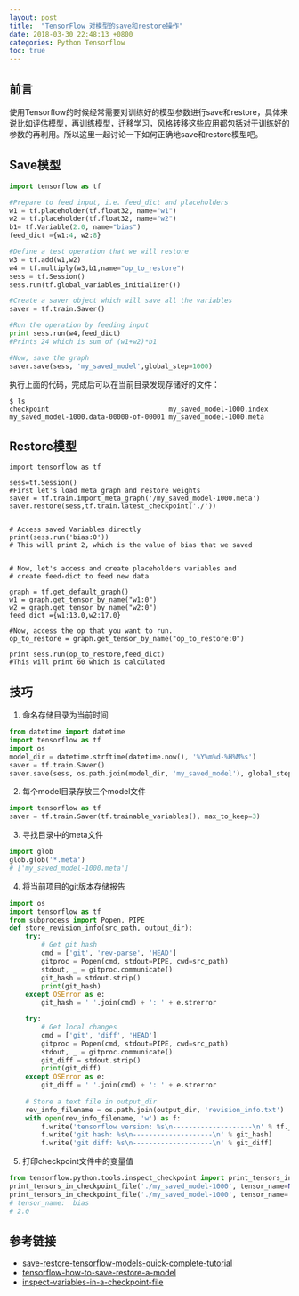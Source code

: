 ```yaml
---
layout: post
title:  "TensorFlow 对模型的save和restore操作"
date: 2018-03-30 22:48:13 +0800
categories: Python Tensorflow
toc: true
---
```


## 前言
使用Tensorflow的时候经常需要对训练好的模型参数进行save和restore，具体来说比如评估模型，再训练模型，迁移学习，风格转移这些应用都包括对于训练好的参数的再利用。所以这里一起讨论一下如何正确地save和restore模型吧。


## Save模型
```python
import tensorflow as tf

#Prepare to feed input, i.e. feed_dict and placeholders
w1 = tf.placeholder(tf.float32, name="w1")
w2 = tf.placeholder(tf.float32, name="w2")
b1= tf.Variable(2.0, name="bias")
feed_dict ={w1:4, w2:8}

#Define a test operation that we will restore
w3 = tf.add(w1,w2)
w4 = tf.multiply(w3,b1,name="op_to_restore")
sess = tf.Session()
sess.run(tf.global_variables_initializer())

#Create a saver object which will save all the variables
saver = tf.train.Saver()

#Run the operation by feeding input
print sess.run(w4,feed_dict)
#Prints 24 which is sum of (w1+w2)*b1

#Now, save the graph
saver.save(sess, 'my_saved_model',global_step=1000)
```
执行上面的代码，完成后可以在当前目录发现存储好的文件：
```
$ ls
checkpoint                              my_saved_model-1000.index
my_saved_model-1000.data-00000-of-00001 my_saved_model-1000.meta
```

## Restore模型
```
import tensorflow as tf

sess=tf.Session()
#First let's load meta graph and restore weights
saver = tf.train.import_meta_graph('/my_saved_model-1000.meta')
saver.restore(sess,tf.train.latest_checkpoint('./'))


# Access saved Variables directly
print(sess.run('bias:0'))
# This will print 2, which is the value of bias that we saved


# Now, let's access and create placeholders variables and
# create feed-dict to feed new data

graph = tf.get_default_graph()
w1 = graph.get_tensor_by_name("w1:0")
w2 = graph.get_tensor_by_name("w2:0")
feed_dict ={w1:13.0,w2:17.0}

#Now, access the op that you want to run.
op_to_restore = graph.get_tensor_by_name("op_to_restore:0")

print sess.run(op_to_restore,feed_dict)
#This will print 60 which is calculated
```

## 技巧
1. 命名存储目录为当前时间
```python
from datetime import datetime
import tensorflow as tf
import os
model_dir = datetime.strftime(datetime.now(), '%Y%m%d-%H%M%s')
saver = tf.train.Saver()
saver.save(sess, os.path.join(model_dir, 'my_saved_model'), global_step=1000)
```
2. 每个model目录存放三个model文件
```python
import tensorflow as tf
saver = tf.train.Saver(tf.trainable_variables(), max_to_keep=3)
```
3. 寻找目录中的meta文件
```python
import glob
glob.glob('*.meta')
# ['my_saved_model-1000.meta']
```
4. 将当前项目的git版本存储报告
```python
import os
import tensorflow as tf
from subprocess import Popen, PIPE
def store_revision_info(src_path, output_dir):
    try:
        # Get git hash
        cmd = ['git', 'rev-parse', 'HEAD']
        gitproc = Popen(cmd, stdout=PIPE, cwd=src_path)
        stdout, _ = gitproc.communicate()
        git_hash = stdout.strip()
        print(git_hash)
    except OSError as e:
        git_hash = ' '.join(cmd) + ': ' + e.strerror

    try:
        # Get local changes
        cmd = ['git', 'diff', 'HEAD']
        gitproc = Popen(cmd, stdout=PIPE, cwd=src_path)
        stdout, _ = gitproc.communicate()
        git_diff = stdout.strip()
        print(git_diff)
    except OSError as e:
        git_diff = ' '.join(cmd) + ': ' + e.strerror
   
    # Store a text file in output_dir
    rev_info_filename = os.path.join(output_dir, 'revision_info.txt')
    with open(rev_info_filename, 'w') as f:
        f.write('tensorflow version: %s\n--------------------\n' % tf.__version__)
        f.write('git hash: %s\n--------------------\n' % git_hash)
        f.write('git diff: %s\n--------------------\n' % git_diff)
```
5. 打印checkpoint文件中的变量值 
```python
from tensorflow.python.tools.inspect_checkpoint import print_tensors_in_checkpoint_file
print_tensors_in_checkpoint_file('./my_saved_model-1000', tensor_name=None, all_tensors=True, all_tensor_names=True)
print_tensors_in_checkpoint_file('./my_saved_model-1000', tensor_name='bias', all_tensors=False, all_tensor_names=False)
# tensor_name:  bias
# 2.0
```

## 参考链接
* [save-restore-tensorflow-models-quick-complete-tutorial](http://cv-tricks.com/tensorflow-tutorial/save-restore-tensorflow-models-quick-complete-tutorial/)
* [tensorflow-how-to-save-restore-a-model](https://stackoverflow.com/questions/33759623/tensorflow-how-to-save-restore-a-model)
* [inspect-variables-in-a-checkpoint-file](https://stackoverflow.com/questions/41867191/how-does-one-inspect-variables-in-a-checkpoint-file-in-tensorflow-when-tensorflo)
